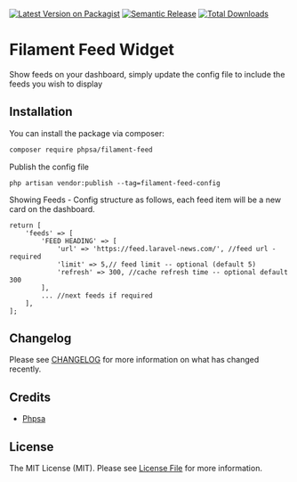 [![Latest Version on Packagist](https://img.shields.io/packagist/v/phpsa/filament-feed.svg?style=flat-square)](https://packagist.org/packages/phpsa/filament-feed)
[![Semantic Release](https://github.com/phpsa/filament-feed/actions/workflows/release.yml/badge.svg)](https://github.com/phpsa/filament-feed/actions/workflows/release.yml)
[![Total Downloads](https://img.shields.io/packagist/dt/phpsa/filament-feed.svg?style=flat-square)](https://packagist.org/packages/phpsa/filament-feed)

# Filament Feed Widget

Show feeds on your dashboard, simply update the config file to include the feeds you wish to display

## Installation


You can install the package via composer:

```bash
composer require phpsa/filament-feed
```

Publish the config file
```
php artisan vendor:publish --tag=filament-feed-config
```

Showing Feeds - Config structure as follows, each feed item will be a new card on the dashboard.
```
return [
    'feeds' => [
        'FEED HEADING' => [
            'url' => 'https://feed.laravel-news.com/', //feed url - required
            'limit' => 5,// feed limit -- optional (default 5)
            'refresh' => 300, //cache refresh time -- optional default 300
        ],
        ... //next feeds if required
    ],
];

```
## Changelog

Please see [CHANGELOG](CHANGELOG.md) for more information on what has changed recently.

## Credits

- [Phpsa](https://github.com/phpsa)

## License

The MIT License (MIT). Please see [License File](LICENSE.md) for more information.
